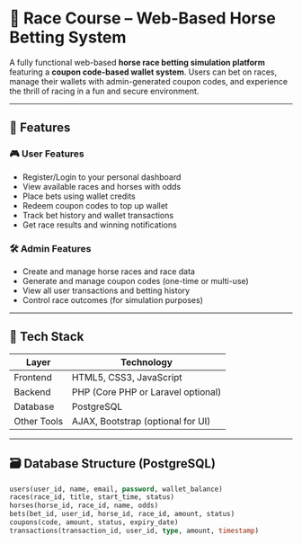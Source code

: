 # 🏇 Race Course – Web-Based Horse Betting System

A fully functional web-based **horse race betting simulation platform** featuring a **coupon code-based wallet system**. Users can bet on races, manage their wallets with admin-generated coupon codes, and experience the thrill of racing in a fun and secure environment.

---

## 🚀 Features

### 🎮 User Features
- Register/Login to your personal dashboard
- View available races and horses with odds
- Place bets using wallet credits
- Redeem coupon codes to top up wallet
- Track bet history and wallet transactions
- Get race results and winning notifications

### 🛠️ Admin Features
- Create and manage horse races and race data
- Generate and manage coupon codes (one-time or multi-use)
- View all user transactions and betting history
- Control race outcomes (for simulation purposes)

---

## 🧱 Tech Stack

| Layer      | Technology               |
|------------|--------------------------|
| Frontend   | HTML5, CSS3, JavaScript  |
| Backend    | PHP (Core PHP or Laravel optional) |
| Database   | PostgreSQL               |
| Other Tools| AJAX, Bootstrap (optional for UI) |

---

## 🗃️ Database Structure (PostgreSQL)

```sql
users(user_id, name, email, password, wallet_balance)
races(race_id, title, start_time, status)
horses(horse_id, race_id, name, odds)
bets(bet_id, user_id, horse_id, race_id, amount, status)
coupons(code, amount, status, expiry_date)
transactions(transaction_id, user_id, type, amount, timestamp)

